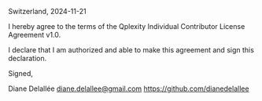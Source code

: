 Switzerland, 2024-11-21

I hereby agree to the terms of the Qplexity Individual Contributor License
Agreement v1.0.

I declare that I am authorized and able to make this agreement and sign this
declaration.

Signed,

Diane Delallée diane.delallee@gmail.com https://github.com/dianedelallee
